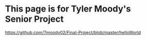 # This page is for Tyler Moody's Senior Project
<https://github.com/Tmoody02/Final-Project/blob/master/helloWorld>
